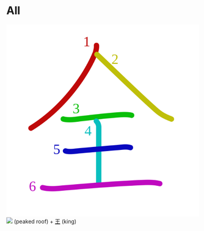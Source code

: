 # All
![全](../kanji-colorize/5168.svg)
[![](http://www.kanjidamage.com/assets/radsmall/peaked-roof-101ed55c4533ee7cab55b6f451f806104b277ec5d598112a9a5edd47f0853844.jpg)](http://www.kanjidamage.com/kanji/908-peaked-roof) (peaked roof) + [王](王.md) (king)